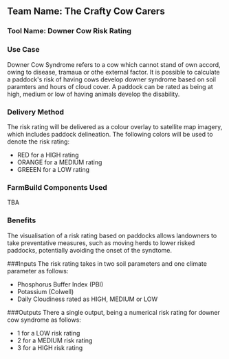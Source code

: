 ## Team Name: The Crafty Cow Carers

### Tool Name: Downer Cow Risk Rating

### Use Case
Downer Cow Syndrome refers to a cow which cannot stand of own accord, owing to disease, tramaua or othe external factor. It is possible to calculate a paddock's risk of having cows develop downer syndrome based on soil paramters and hours of cloud cover. A paddock can be rated as being at high, medium or low of having animals develop the disability.

### Delivery Method
The risk rating will be delivered as a colour overlay to satellite map imagery, which includes paddock delineation. The following colors will be used to denote the risk rating:

* RED for a HIGH rating
* ORANGE for a MEDIUM rating
* GREEEN for a LOW rating

### FarmBuild Components Used
TBA

### Benefits
The visualisation of a risk rating based on paddocks allows landowners to take preventative measures, such as moving herds to lower risked paddocks, potentially avoiding the onset of the syndtome.

###Inputs
The risk rating takes in two soil parameters and one climate parameter as follows:

* Phosphorus Buffer Index (PBI)
* Potassium (Colwell)
* Daily Cloudiness rated as HIGH, MEDIUM or LOW

###Outputs
There a single output, being a numerical risk rating for downer cow syndrome as follows:

* 1 for a LOW  risk rating
* 2 for a MEDIUM risk rating
* 3 for a HIGH risk rating

